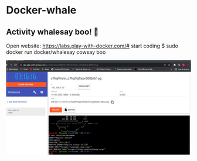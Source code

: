 # Docker-whale 
## Activity whalesay boo! 🐳
Open website: https://labs.play-with-docker.com/#
start coding
$ sudo docker run docker/whalesay cowsay boo


![balle](img/ballenita.png)